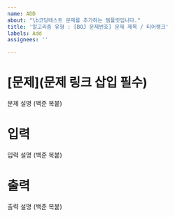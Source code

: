 ```yaml
---
name: ADD
about: "\b코딩테스트 문제를 추가하는 템플릿입니다."
title: '알고리즘 유형 : [BOJ 문제번호] 문제 제목 / 티어랭크'
labels: Add
assignees: ''

---
```


# [문제](문제 링크 삽입 필수)
문제 설명 (백준 복붙)

# 입력
입력 설명 (백준 복붙)

# 출력
출력 설명 (백준 복붙)
